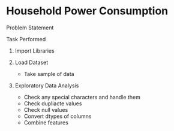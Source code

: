 # Household Power Consumption

Problem Statement

Task Performed

1. Import Libraries
2. Load Dataset
    - Take sample of data

3. Exploratory Data Analysis
    - Check any special characters and handle them
    - Check dupliacte values
    - Check null values
    - Convert dtypes of columns
    - Combine features